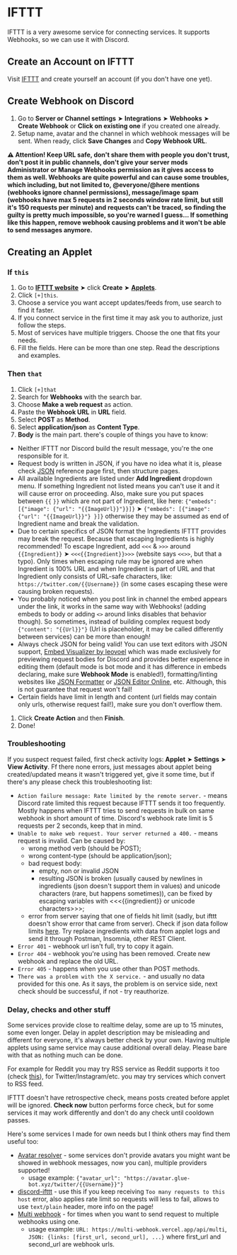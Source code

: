 # IFTTT

IFTTT is a very awesome service for connecting services. It supports Webhooks, so we can use it with Discord.

## Create an Account on IFTTT

Visit [IFTTT](https://ifttt.com/) and create yourself an account (if you don't have one yet).

## Create Webhook on Discord

1. Go to **Server or Channel settings** ➤ **Integrations** ➤ **Webhooks** ➤ **Create Webhook** or **Click on existing one** if you created one already.
2. Setup name, avatar and the channel in which webhook messages will be sent. When ready, click **Save Changes** and **Copy Webhook URL**.

<!-- ### Bonus fo mobile users

On mobile these steps are unavailable and using browser in desktop mode is not very comfortable. So I created a little website to solve this problem: [Get Webhook URL... anywhere](https://get-discord-webhook-url.herokuapp.com/). Simply what it does: it uses Discord API webhooks scope to create webhook in chosen channel, no data is saved anywhere and if you reload page you have to start over main page, in audit logs it will be displayed like user created webhook by his own. In integrations you may see glue-bot appeared (this bot was used for authorization process), feel free to unauthorize it.

1. Click **Authorize with Discord**
2. Choose server and channel, click **Authorize**
3. After redirect you'll see field with link, this is URL address of newly created webhook. -->

**⚠️ Attention! Keep URL safe, don't share them with people you don't trust, don't post it in public channels, don't give your server mods Administrator or Manage Webhooks permission as it gives access to them as well. Webhooks are quite powerful and can cause some troubles, which including, but not limited to, @everyone/@here mentions (webhooks ignore channel permissions), message/image spam (webhooks have max 5 requests in 2 seconds window rate limit, but still it's 150 requests per minute) and requests can't be traced, so finding the guilty is pretty much impossible, so you're warned I guess... If something like this happen, remove webhook causing problems and it won't be able to send messages anymore.**

## Creating an Applet

### If `this`

1. Go to [**IFTTT website**](https://ifttt.com/) ➤ click **Create** ➤ [**Applets**](https://ifttt.com/create).
2. Click `[+]this`.
3. Choose a service you want accept updates/feeds from, use search to find it faster.
4. If you connect service in the first time it may ask you to authorize, just follow the steps.
5. Most of services have multiple triggers. Choose the one that fits your needs.
6. Fill the fields. Here can be more than one step. Read the descriptions and examples.

### Then `that`

1. Click `[+]that`
2. Search for **Webhooks** with the search bar.
3. Choose **Make a web request** as action.
4. Paste the **Webhook URL** in **URL** field.
5. Select **POST** as **Method**.
6. Select **application/json** as **Content Type**.
7. **Body** is the main part. there's couple of things you have to know:

* Neither IFTTT nor Discord build the result message, you're the one responsible for it.
* Request body is written in JSON, if you have no idea what it is, please check [JSON](../json.html) reference page first, then structure pages.
* All available Ingredients are listed under **Add Ingredient** dropdown menu. If something Ingredient not listed means you can't use it and it will cause error on proceeding. Also, make sure you put spaces between `{{` `}}` which are not part of Ingredient, like here: `{"embeds": [{"image": {"url": "{{ImageUrl}}"}}]}` ➤ `{"embeds": [{"image": {"url": "{{ImageUrl}}"} }]}` otherwise they may be assumed as end of Ingredient name and break the validation.
* Due to certain specifics of JSON format the Ingredients IFTTT provides may break the request. Because that escaping Ingredients is highly recommended! To escape Ingredient, add `<<<` & `>>>` around `{{Ingredient}}` ➤ `<<<{{Ingredient}}>>>` (website says `<<>>`, but that a typo). Only times when escaping rule may be ignored are when Ingredient is 100% URL and when Ingredient is part of URL and that Ingredient only consists of URL-safe characters, like: `https://twitter.com/{{Username}}` (in some cases escaping these were causing broken requests).
* You probably noticed when you post link in channel the embed appears under the link, it works in the same way with Webhooks! (adding embeds to body or adding `<>` around links disables that behavior though). So sometimes, instead of building complex request body `{"content": "{{Url}}"}` (Url is placeholder, it may be called differently between services) can be more than enough!
* Always check JSON for being valid! You can use text editors with JSON support, [Embed Visualizer by leovoel](https://leovoel.github.io/embed-visualizer/) which was made exclusively for previewing request bodies for Discord and provides better experience in editing them (default mode is bot mode and it has difference in embeds declaring, make sure **Webhook Mode** is enabled!), formatting/linting websites like [JSON Formatter](https://jsonformatter.org/) or [JSON Editor Online](https://jsoneditoronline.org/), etc. Although, this is not guarantee that request won't fail!
* Certain fields have limit in length and content (url fields may contain only urls, otherwise request fail!), make sure you don't overflow them.

1. Click **Create Action** and then **Finish**.
2. Done!

### Troubleshooting

If you suspect request failed, first check activity logs: **Applet** ➤ **Settings** ➤ **View Activity**. Ff there none errors, just messages about applet being created/updated means it wasn't triggered yet, give it some time, but if there's any please check this troubleshooting list:

* `Action failure message: Rate limited by the remote server.` - means Discord rate limited this request because IFTTT sends it too frequently. Mostly happens when IFTTT tries to send requests in bulk on same webhook in short amount of time. Discord's webhook rate limit is 5 requests per 2 seconds, keep that in mind.
* `Unable to make web request. Your server returned a 400.` - means request is invalid. Can be caused by:
  * wrong method verb (should be POST);
  * wrong content-type (should be application/json);
  * bad request body:
    * empty, non or invalid JSON
    * resulting JSON is broken (usually caused by newlines in ingredients (json doesn't support them in values) and unicode characters (rare, but happens sometimes)), can be fixed by escaping variables with <<<{{ingredient}} or unicode characters>>>;
  * error from server saying that one of fields hit limit (sadly, but ifttt doesn't show error that came from server). Check if json data follow limits [here](https://discord.com/developers/docs/resources/channel#embed-limits). Try replace ingredients with data from applet logs and send it through Postman, Insomnia, other REST Client.
* `Error 401` - webhook url isn't full, try to copy it again.
* `Error 404` - webhook you're using has been removed. Create new webhook and replace the old URL.
* `Error 405` - happens when you use other than POST methods.
* `There was a problem with the X service.` - and usually no data provided for this one. As it says, the problem is on service side, next check should be successful, if not - try reauthorize.

### Delay, checks and other stuff

Some services provide close to realtime delay, some are up to 15 minutes, some even longer. Delay in applet description may be misleading and different for everyone, it's always better check by your own. Having multiple applets using same service may cause additional overall delay. Please bare with that as nothing much can be done.

For example for Reddit you may try RSS service as Reddit supports it too (check [this](https://www.reddit.com/wiki/rss)), for Twitter/Instagram/etc. you may try services which convert to RSS feed.

IFTTT doesn't have retrospective check, means posts created before applet will be ignored. **Check now** button performs force check, but for some services it may work differently and don't do any check until cooldown passes.

Here's some services I made for own needs but I think others may find them useful too:

* [Avatar resolver](https://avatar.glue-bot.xyz/) - some services don't provide avatars you might want be showed in webhook messages, now you can), multiple providers supported!
  * usage example: `{"avatar_url": "https://avatar.glue-bot.xyz/twitter/{{Username}}"}`
* [discord-ifttt](https://discord-ifttt.vercel.app/) - use this if you keep receiving `Too many requests to this host` error, also applies rate limit so requests will less to fail, allows to use `text/plain` header, more info on the page!
* [Multi webhook](https://multi-webhook.vercel.app/) - for times when you want to send request to multiple webhooks using one.
  * usage example: `URL: https://multi-webhook.vercel.app/api/multi`, `JSON: {links: [first_url, second_url], ...}` where first_url and second_url are webhook urls.
